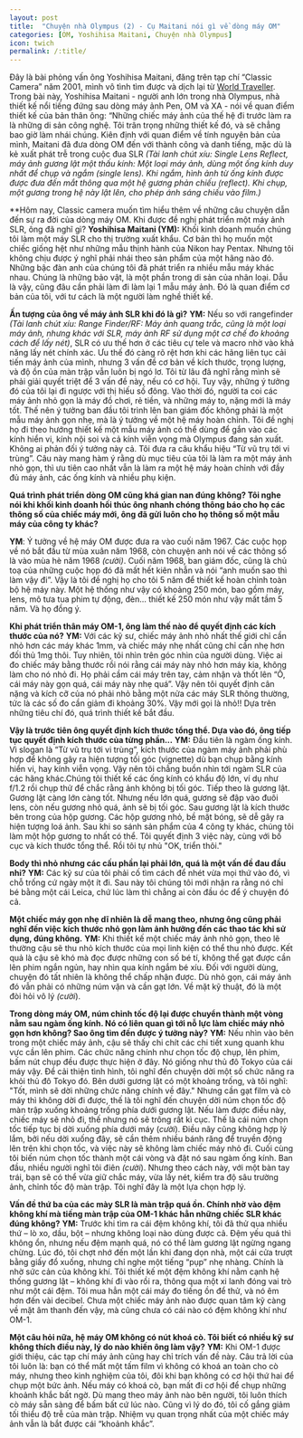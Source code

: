```yaml
---
layout: post
title:  "Chuyện nhà Olympus (2) - Cụ Maitani nói gì về dòng máy OM"
categories: [OM, Yoshihisa Maitani, Chuyện nhà Olympus]
icon: twich
permalink: /:title/
---
```

Đây là bài phỏng vấn ông Yoshihisa Maitani, đăng trên tạp chí “Classic Camera” năm 2001, mình vô tình tìm được và dịch lại từ [World Traveller](https://esif.world-traveller.org/om-sif/concepts.htm "World Traveller"). Trong bài này, Yoshihisa Maitani - người anh lớn trong nhà Olympus, nhà thiết kế nổi tiếng đứng sau dòng máy ảnh Pen, OM và XA - nói về quan điểm thiết kế của bản thân ông: “Những chiếc máy ảnh của thế hệ đi trước làm ra là những di sản công nghệ. Tôi trân trọng những thiết kế đó, và sẽ chẳng bao giờ làm nhái chúng. Kiên định với quan điểm về tính nguyên bản của mình, Maitani đã đưa dòng OM đến với thành công và danh tiếng, mặc dù là kẻ xuất phát trễ trong cuộc đua SLR *(Tài lanh chút xíu: Single Lens Reflect, máy ảnh gương lật một thấu kính: Một loại máy ảnh, dùng một ống kính duy nhất để chụp và ngắm (single lens). Khi ngắm, hình ảnh từ ống kính được được đưa đến mắt thông qua một hệ gương phản chiếu (reflect). Khi chụp, một gương trong hệ này lật lên, cho phép ánh sáng chiếu vào film.)*


**Hôm nay, Classic camera muốn tìm hiểu thêm về những câu chuyện dẫn đến sự ra đời của dòng máy OM. Khi được đề nghị phát triển một máy ảnh SLR, ông đã nghĩ gì?
**Yoshihisa Maitani (YM):** Khối kinh doanh muốn chúng tôi làm một máy SLR cho thị trường xuất khẩu. Cơ bản thì họ muốn một chiếc giống hệt như những mẫu thịnh hành của Nikon hay Pentax. Nhưng tôi không chịu được ý nghĩ phải nhái theo sản phẩm của một hãng nào đó. Những bậc đàn anh của chúng tôi đã phát triển ra nhiều mẫu máy khác nhau. Chúng là những bảo vật, là một phần trong di sản của nhân loại. Dẫu là vậy, cũng đâu cần phải làm đi làm lại 1 mẫu máy ảnh. Đó là quan điểm cơ bản của tôi, với tư cách là một người làm nghề thiết kế.

**Ấn tượng của ông về máy ảnh SLR khi đó là gì?**
**YM:** Nếu so với rangefinder *(Tài lanh chút xíu: Range Finder/RF:  Máy ảnh quang trắc, cũng là một loại máy ảnh, nhưng khác với SLR, máy ảnh RF sử dụng một cơ chế đo khoảng cách để lấy nét)*, SLR có ưu thế hơn ở các tiêu cự tele và macro nhờ vào khả năng lấy nét chính xác. Ưu thế đó càng rõ rệt hơn khi các hãng liên tục cải tiến máy ảnh của mình, nhưng 3 vấn đề cơ bản về kích thước, trọng lượng, và độ ồn của màn trập vẫn luôn bị ngó lơ.
Tôi từ lâu đã nghĩ rằng mình sẽ phải giải quyết triệt để 3 vấn đề này, nếu có cơ hội. Tuy vậy, những ý tưởng đó của tôi lại đi ngược với thị hiếu số đông. Vào thời đó, người ta coi các máy ảnh nhỏ gọn là máy đồ chơi, rẻ tiền, và những máy to, nặng mới là máy tốt. Thế nên ý tưởng ban đầu tôi trình lên ban giám đốc không phải là một mẫu máy ảnh gọn nhẹ, mà là ý tưởng về một hệ máy hoàn chỉnh. Tôi đề nghị họ đi theo hướng thiết kế một mẫu máy ảnh có thể dùng để gắn vào các kính hiển vi, kính nội soi và cả kính viễn vọng mà Olympus đang sản xuất. Không ai phản đối ý tưởng này cả. Tôi đưa ra câu khẩu hiệu “Từ vũ trụ tới vi trùng”. Câu này mang hàm ý rằng dù mục tiêu của tôi là làm ra một máy ảnh nhỏ gọn, thì ưu tiên cao nhất vẫn là làm ra một hệ máy hoàn chỉnh với đầy đủ máy ảnh, các ống kính và nhiều phụ kiện.

**Quá trình phát triển dòng OM cũng khá gian nan đúng không? Tôi nghe nói khi khối kinh doanh hối thúc ông nhanh chóng thông báo cho họ các thông số của chiếc máy mới, ông đã gửi luôn cho họ thông số một mẫu máy của công ty khác?**

**YM**: Ý tưởng về hệ máy OM được đưa ra vào cuối năm 1967. Các cuộc họp về nó bắt đầu từ mùa xuân năm 1968, còn chuyện anh nói về các thông số là vào mùa hè năm 1968 *(cười)*. Cuối năm 1968, ban giám đốc, cũng là chủ toạ của những cuộc họp đó đã mất hết kiên nhẫn và nói “anh muốn sao thì làm vậy đi”. Vậy là tôi đề nghị họ cho tôi 5 năm để thiết kế hoàn chỉnh toàn bộ hệ máy này. Một hệ thống như vậy có khoảng 250 món, bao gồm máy, lens, mô tưa tua phim tự động, đèn… thiết kế 250 món như vậy mất tầm 5 năm. Và họ đồng ý.

**Khi phát triển thân máy OM-1, ông làm thế nào để quyết định các kích thước của nó?**
**YM:** Với các kỹ sư, chiếc máy ảnh nhỏ nhất thế giới chỉ cần nhỏ hơn các máy khác 1mm, và chiếc máy nhẹ nhất cũng chỉ cần nhẹ hơn đối thủ 1mg thôi. Tuy nhiên, tôi nhìn trên góc nhìn của người dùng. Việc ai đo chiếc máy bằng thước rồi nói rằng cái máy này nhỏ hơn máy kia, không làm cho nó nhỏ đi. Họ phải cầm cái máy trên tay, cảm nhận và thốt lên “Ồ, cái máy này gọn quá, cái máy này nhẹ quá”. Vậy nên tôi quyết định cân nặng và kích cỡ của nó phải nhỏ bằng một nửa các máy SLR thông thường, tức là các số đo cần giảm đi khoảng 30%. Vậy mới gọi là nhỏ!! Dựa trên những tiêu chí đó, quá trình thiết kế bắt đầu.

**Vậy là trước tiên ông quyết định kích thước tổng thể. Dựa vào đó, ông tiếp tục quyết định kích thước của từng phần...**
**YM:** Đầu tiên là ngàm ống kính. Vì slogan là “Từ vũ trụ tới vi trùng”, kích thước của ngàm máy ảnh phải phù hợp để không gây ra hiện tượng tối góc (vignette) dù bạn chụp bằng kính hiển vi, hay kính viễn vọng. Vậy nên tôi chẳng buồn nhìn tới ngàm SLR của các hãng khác.Chúng tôi thiết kế các ống kính có khẩu độ lớn, ví dụ như f/1.2 rồi chụp thử để chắc rằng ảnh không bị tối góc. Tiếp theo là gương lật. Gương lật càng lớn càng tốt. Nhưng nếu lớn quá, gương sẽ đập vào đuôi lens, còn nếu gương nhỏ quá, ảnh sẽ bị tối góc. Sau gương lật là kích thước bên trong của hộp gương. Các hộp gương nhỏ, bề mặt bóng, sẽ dễ gây ra hiện tượng loá ảnh. Sau khi so sánh sản phẩm của 4 công ty khác, chúng tôi làm một hộp gương to nhất có thể. Tôi quyết định 3 việc này, cùng với bố cục và kích thước tổng thể. Rồi tôi tự nhủ "OK, triển thôi."

**Body thì nhỏ nhưng các cấu phần lại phải lớn, quá là một vấn đề đau đầu nhỉ?**
**YM:** Các kỹ sư của tôi phải cố tìm cách để nhét vừa mọi thứ vào đó, vì chỗ trống cứ ngày một ít đi. Sau này tôi chúng tôi mới nhận ra rằng nó chỉ bé bằng một cái Leica, chứ lúc làm thì chẳng ai còn đầu óc để ý chuyện đó cả.

**Một chiếc máy gọn nhẹ dĩ nhiên là dễ mang theo, nhưng ông cũng phải nghĩ đến việc kích thước nhỏ gọn làm ảnh hưởng đến các thao tác khi sử dụng, đúng không.**
**YM:** Khi thiết kế một chiếc máy ảnh nhỏ gọn, theo lẽ thường cậu sẽ thu nhỏ kích thước của mọi linh kiện có thể thu nhỏ được. Kết quả là cậu sẽ khó mà đọc được những con số bé tí, không thể gạt được cần lên phim ngắn ngủn, hay nhìn qua kính ngắm bé xíu. Đối với người dùng, chuyện đó tất nhiên là không thể chấp nhận được. Dù nhỏ gọn, cái máy ảnh đó vẫn phải có những núm vặn và cần gạt lớn. Về mặt kỹ thuật, đó là một đòi hỏi vô lý *(cười*).

**Trong dòng máy OM, núm chỉnh tốc độ lại được chuyển thành một vòng nằm sau ngàm ống kính. Nó có liên quan gì tới nỗ lực làm chiếc máy nhỏ gọn hơn không? Sao ông tìm đến được ý tưởng này?**
**YM:** Nếu nhìn vào bên trong một chiếc máy ảnh, cậu sẽ thấy chi chít các chi tiết xung quanh khu vực cần lên phim. Các chức năng chính như chọn tốc độ chụp, lên phim, bấm nút chụp đều được thực hiện ở đây. Nó giống như thủ đô Tokyo của cái máy vậy. Để cải thiện tình hình, tôi nghĩ đến chuyện dời một số chức năng ra khỏi thủ đô Tokyo đó.
Bên dưới gương lật có một khoảng trống, và tôi nghĩ: "Tốt, mình sẽ dời những chức năng chính về đây." Nhưng cần gạt film và cò máy thì không dời đi được, thế là tôi nghĩ đến chuyện dời núm chọn tốc độ màn trập xuống khoảng trống phía dưới gương lật. Nếu làm được điều này, chiếc máy sẽ nhỏ đi, thế nhưng nó sẽ trông rất kì cục. Thế là cái núm chọn tốc tiếp tục bị dời xuống phía dưới máy (*cười*). Điều nãy cũng không hợp lý lắm, bởi nếu dời xuống đây, sẽ cần thêm nhiều bánh răng để truyền động lên trên khi chọn tốc, và việc này sẽ không làm chiếc máy nhỏ đi. Cuối cùng tôi biến núm chọn tốc thành một cái vòng và đặt nó sau ngàm ống kính. Ban đầu, nhiều người nghĩ tôi điên *(cười*). Nhưng theo cách này, với một bàn tay trái, bạn sẽ có thể vừa giữ chắc máy, vừa lấy nét, kiểm tra độ sâu trường ảnh, chỉnh tốc độ màn trập. Tôi nghĩ đây là một lựa chọn hợp lý.

**Vấn đề thứ ba của các mày SLR là màn trập quá ồn. Chính nhờ vào đệm không khí mà tiếng màn trập của OM-1 khác hẳn những chiếc SLR khác đúng không?**
**YM:**  Trước khi tìm ra cái đệm không khí, tôi đã thử qua nhiều thứ – lò xo, dầu, bột – nhưng không loại nào dùng được cả. Đệm yếu quá thì không ổn, nhưng nếu đệm mạnh quá, nó có thể làm gương lật ngừng ngang chừng. Lúc đó, tôi chợt nhớ đến một lần khi đang dọn nhà, một cái cửa trượt bằng giấy đổ xuống, nhưng chỉ nghe một tiếng “pụp” nhẹ nhàng. Chính là nhờ sức cản của không khí. Tôi thiết kế một đệm không khí nằm cạnh hệ thống gương lật – không khí đi vào rồi ra, thông qua một xi lanh đóng vai trò như một cái đệm. Tôi mua hẳn một cái máy đo tiếng ồn để thử, và nó êm hơn đến vài decibel. Chưa một chiếc máy ảnh nào được quan tâm kỹ càng về mặt âm thanh đến vậy, mà cũng chưa có cái nào có đệm không khí như OM-1.

**Một câu hỏi nữa, hệ máy OM không có nút khoá cò. Tôi biết có nhiều kỹ sư không thích điều này, lý do nào khiến ông làm vậy?**
**YM:** Khi OM-1 được giới thiệu, các tạp chí máy ảnh cũng hay chỉ trích vấn đề này. Câu trả lời của tôi luôn là: bạn có thể mất một tấm film vì không có khoá an toàn cho cò máy, nhưng theo kinh nghiệm của tôi, đôi khi bạn không có cơ hội thứ hai để chụp một bức ảnh. Nếu máy có khoá cò, bạn mất đi cơ hội để chụp những khoảnh khắc bất ngờ. Dù mang theo máy ảnh nào bên người, tôi luôn thích cò máy sẵn sàng để bấm bất cứ lúc nào. Cũng vì lý do đó, tôi cố gắng giảm tối thiểu độ trễ của màn trập. Nhiệm vụ quan trọng nhất của một chiếc máy ảnh vẫn là bắt được cái “khoảnh khắc”.
